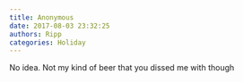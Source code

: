 ```yaml
---
title: Anonymous
date: 2017-08-03 23:32:25
authors: Ripp
categories: Holiday
---
```


 No idea. Not my kind of beer that you dissed me with though